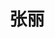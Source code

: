---
layout: member
title: 张丽
graduate-from: 郑州大学
position: 硕士研究生
research: 核酸纳米结构设计及其生物医学应用
email: 2017202030024 at whu.edu.cn
image: /images/members/张丽.jpg
alumni: false
---
